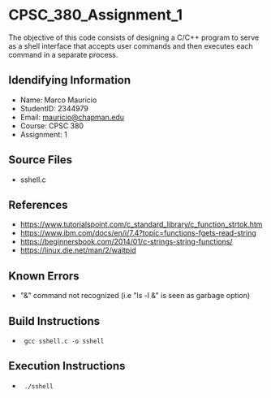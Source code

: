 # CPSC_380_Assignment_1
The  objective  of  this  code  consists  of  designing  a  C/C++  program  to  serve  as  a  shell  interface that accepts user commands and then executes each command in a separate process.

## Idendifying Information

* Name: Marco Mauricio
* StudentID: 2344979
* Email: mauricio@chapman.edu
* Course: CPSC 380
* Assignment: 1

## Source Files

* sshell.c
	
## References

* https://www.tutorialspoint.com/c_standard_library/c_function_strtok.htm
* https://www.ibm.com/docs/en/i/7.4?topic=functions-fgets-read-string
* https://beginnersbook.com/2014/01/c-strings-string-functions/
* https://linux.die.net/man/2/waitpid 
	
## Known Errors

* "&" command not recognized (i.e "ls -l &" is seen as garbage option)

## Build Instructions

* <code> gcc sshell.c -o sshell </code>
	
## Execution Instructions

* <code> ./sshell </code>
